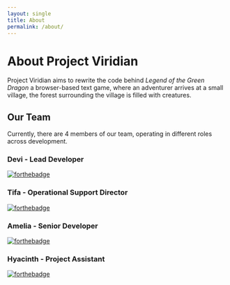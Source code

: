 ```yaml
---
layout: single
title: About
permalink: /about/
---
```


# About Project Viridian

Project Viridian aims to rewrite the code behind *Legend of the Green Dragon* a browser-based text game, where an adventurer arrives at a small village, the forest surrounding the village is filled with creatures. 

## Our Team

Currently, there are 4 members of our team, operating in different roles across development. 

### Devi - Lead Developer

[![forthebadge](https://forthebadge.com/images/badges/contains-cat-gifs.svg)](https://forthebadge.com)

### Tifa - Operational Support Director

[![forthebadge](https://forthebadge.com/images/badges/powered-by-coffee.svg)](https://forthebadge.com)

### Amelia - Senior Developer

[![forthebadge](https://forthebadge.com/images/badges/mom-made-pizza-rolls.svg)](https://forthebadge.com)

### Hyacinth - Project Assistant

[![forthebadge](https://forthebadge.com/images/badges/powered-by-water.svg)](https://forthebadge.com)
